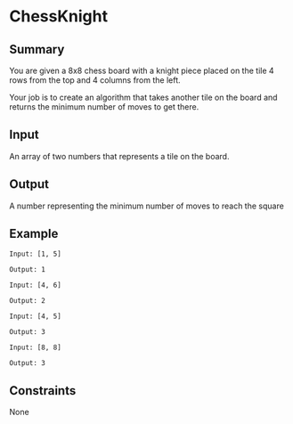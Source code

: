 # ChessKnight

## Summary

You are given a 8x8 chess board with a knight piece placed on the tile 4 rows from the top and 4 columns from the left.

Your job is to create an algorithm that takes another tile on the board and returns the minimum number of moves to get there.

## Input

An array of two numbers that represents a tile on the board.

## Output

A number representing the minimum number of moves to reach the square

## Example

```
Input: [1, 5]

Output: 1

Input: [4, 6]

Output: 2

Input: [4, 5]

Output: 3

Input: [8, 8]

Output: 3
```

## Constraints

None
